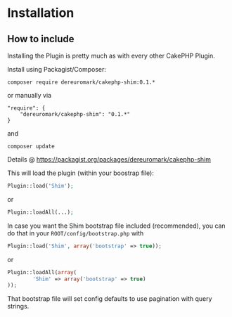 # Installation

## How to include
Installing the Plugin is pretty much as with every other CakePHP Plugin.

Install using Packagist/Composer:
```
composer require dereuromark/cakephp-shim:0.1.*
```

or manually via

```
"require": {
	"dereuromark/cakephp-shim": "0.1.*"
}
```
and

	composer update

Details @ https://packagist.org/packages/dereuromark/cakephp-shim

This will load the plugin (within your boostrap file):
```php
Plugin::load('Shim');
```
or
```php
Plugin::loadAll(...);
```

In case you want the Shim bootstrap file included (recommended), you can do that in your `ROOT/config/bootstrap.php` with

```php
Plugin::load('Shim', array('bootstrap' => true));
```

or

```php
Plugin::loadAll(array(
		'Shim' => array('bootstrap' => true)
));
```

That bootstrap file will set config defaults to use pagination with query strings.
